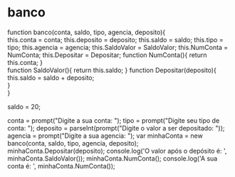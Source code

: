 # banco
function banco(conta, saldo, tipo, agencia, deposito){  
  this.conta = conta;
  this.deposito = deposito;
  this.saldo  = saldo;
  this.tipo = tipo;
  this.agencia = agencia;
  this.SaldoValor =  SaldoValor; 
  this.NumConta = NumConta;
  this.Depositar = Depositar;
  function NumConta(){
    return this.conta;
  }  
   function SaldoValor(){
    return this.saldo;
  }
  function Depositar(deposito){
    this.saldo = saldo + deposito;    
  }      
}


saldo = 20;

conta = prompt("Digite a sua conta: ");
tipo = prompt("Digite seu tipo de conta: ");
deposito = parseInt(prompt("Digite o valor a ser depositado: "));
agencia = prompt("Digite a sua agencia: ");
var minhaConta = new banco(conta, saldo, tipo,  agencia, deposito);
minhaConta.Depositar(deposito);
console.log('O valor após o depósito é: ', minhaConta.SaldoValor());
minhaConta.NumConta();
console.log('A sua conta é: ', minhaConta.NumConta());
